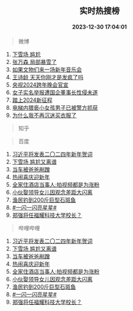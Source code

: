 <div align="center"><h2>实时热搜榜</h2><h4>2023-12-30 17:04:01</h4></div>

> 微博  

1. [下雪场 尴尬](https://s.weibo.com/weibo?q=%E4%B8%8B%E9%9B%AA%E5%9C%BA%20%E5%B0%B4%E5%B0%AC&t=31&band_rank=1&Refer=top)<br />
2. [张万森 局部暴雪了](https://s.weibo.com/weibo?q=%E5%BC%A0%E4%B8%87%E6%A3%AE%20%E5%B1%80%E9%83%A8%E6%9A%B4%E9%9B%AA%E4%BA%86&t=31&band_rank=2&Refer=top)<br />
3. [如果文物们来一场新年音乐会](https://s.weibo.com/weibo?q=%23%E5%A6%82%E6%9E%9C%E6%96%87%E7%89%A9%E4%BB%AC%E6%9D%A5%E4%B8%80%E5%9C%BA%E6%96%B0%E5%B9%B4%E9%9F%B3%E4%B9%90%E4%BC%9A%23&t=31&band_rank=3&Refer=top)<br />
4. [王诗龄 天天你刚才是发疯了吗](https://s.weibo.com/weibo?q=%E7%8E%8B%E8%AF%97%E9%BE%84%20%E5%A4%A9%E5%A4%A9%E4%BD%A0%E5%88%9A%E6%89%8D%E6%98%AF%E5%8F%91%E7%96%AF%E4%BA%86%E5%90%97&t=31&band_rank=4&Refer=top)<br />
5. [央视2024跨年晚会官宣](https://s.weibo.com/weibo?q=%23%E5%A4%AE%E8%A7%862024%E8%B7%A8%E5%B9%B4%E6%99%9A%E4%BC%9A%E5%AE%98%E5%AE%A3%23&t=31&band_rank=5&Refer=top)<br />
6. [女子实名举报遭国企董事长性侵未遂](https://s.weibo.com/weibo?q=%23%E5%A5%B3%E5%AD%90%E5%AE%9E%E5%90%8D%E4%B8%BE%E6%8A%A5%E9%81%AD%E5%9B%BD%E4%BC%81%E8%91%A3%E4%BA%8B%E9%95%BF%E6%80%A7%E4%BE%B5%E6%9C%AA%E9%81%82%23&t=31&band_rank=6&Refer=top)<br />
7. [踏上2024新征程](https://s.weibo.com/weibo?q=%23%E8%B8%8F%E4%B8%8A2024%E6%96%B0%E5%BE%81%E7%A8%8B%23&t=31&band_rank=7&Refer=top)<br />
8. [电梯内猥亵小女孩男子已被警方抓获](https://s.weibo.com/weibo?q=%23%E7%94%B5%E6%A2%AF%E5%86%85%E7%8C%A5%E4%BA%B5%E5%B0%8F%E5%A5%B3%E5%AD%A9%E7%94%B7%E5%AD%90%E5%B7%B2%E8%A2%AB%E8%AD%A6%E6%96%B9%E6%8A%93%E8%8E%B7%23&t=31&band_rank=8&Refer=top)<br />
9. [为什么我不再沉迷买衣服了](https://s.weibo.com/weibo?q=%23%E4%B8%BA%E4%BB%80%E4%B9%88%E6%88%91%E4%B8%8D%E5%86%8D%E6%B2%89%E8%BF%B7%E4%B9%B0%E8%A1%A3%E6%9C%8D%E4%BA%86%23&t=31&band_rank=9&Refer=top)<br />

> 知乎  


> 百度  

1. [习近平将发表二〇二四年新年贺词](https://www.baidu.com/s?wd=%E4%B9%A0%E8%BF%91%E5%B9%B3%E5%B0%86%E5%8F%91%E8%A1%A8%E4%BA%8C%E3%80%87%E4%BA%8C%E5%9B%9B%E5%B9%B4%E6%96%B0%E5%B9%B4%E8%B4%BA%E8%AF%8D&sa=fyb_news&rsv_dl=fyb_news)<br />
2. [下雪场 尴尬又离谱](https://www.baidu.com/s?wd=%E4%B8%8B%E9%9B%AA%E5%9C%BA+%E5%B0%B4%E5%B0%AC%E5%8F%88%E7%A6%BB%E8%B0%B1&sa=fyb_news&rsv_dl=fyb_news)<br />
3. [当车被爸爸剐蹭](https://www.baidu.com/s?wd=%E5%BD%93%E8%BD%A6%E8%A2%AB%E7%88%B8%E7%88%B8%E5%89%90%E8%B9%AD&sa=fyb_news&rsv_dl=fyb_news)<br />
4. [热闹喜庆迎新年](https://www.baidu.com/s?wd=%E7%83%AD%E9%97%B9%E5%96%9C%E5%BA%86%E8%BF%8E%E6%96%B0%E5%B9%B4&sa=fyb_news&rsv_dl=fyb_news)<br />
5. [全家住酒店当事人:拍视频都是为涨粉](https://www.baidu.com/s?wd=%E5%85%A8%E5%AE%B6%E4%BD%8F%E9%85%92%E5%BA%97%E5%BD%93%E4%BA%8B%E4%BA%BA%3A%E6%8B%8D%E8%A7%86%E9%A2%91%E9%83%BD%E6%98%AF%E4%B8%BA%E6%B6%A8%E7%B2%89&sa=fyb_news&rsv_dl=fyb_news)<br />
6. [小伙娶领导女儿因观念差距大闪离](https://www.baidu.com/s?wd=%E5%B0%8F%E4%BC%99%E5%A8%B6%E9%A2%86%E5%AF%BC%E5%A5%B3%E5%84%BF%E5%9B%A0%E8%A7%82%E5%BF%B5%E5%B7%AE%E8%B7%9D%E5%A4%A7%E9%97%AA%E7%A6%BB&sa=fyb_news&rsv_dl=fyb_news)<br />
7. [渔民钓到200斤巨型石斑鱼](https://www.baidu.com/s?wd=%E6%B8%94%E6%B0%91%E9%92%93%E5%88%B0200%E6%96%A4%E5%B7%A8%E5%9E%8B%E7%9F%B3%E6%96%91%E9%B1%BC&sa=fyb_news&rsv_dl=fyb_news)<br />
8. [#一闪一闪亮星星#](https://www.baidu.com/s?wd=%23%E4%B8%80%E9%97%AA%E4%B8%80%E9%97%AA%E4%BA%AE%E6%98%9F%E6%98%9F%23&sa=fyb_news&rsv_dl=fyb_news)<br />
9. [郑强将任福耀科技大学校长？](https://www.baidu.com/s?wd=%E9%83%91%E5%BC%BA%E5%B0%86%E4%BB%BB%E7%A6%8F%E8%80%80%E7%A7%91%E6%8A%80%E5%A4%A7%E5%AD%A6%E6%A0%A1%E9%95%BF%EF%BC%9F&sa=fyb_news&rsv_dl=fyb_news)<br />

> 哔哩哔哩  

1. [习近平将发表二〇二四年新年贺词](https://www.baidu.com/s?wd=%E4%B9%A0%E8%BF%91%E5%B9%B3%E5%B0%86%E5%8F%91%E8%A1%A8%E4%BA%8C%E3%80%87%E4%BA%8C%E5%9B%9B%E5%B9%B4%E6%96%B0%E5%B9%B4%E8%B4%BA%E8%AF%8D&sa=fyb_news&rsv_dl=fyb_news)<br />
2. [下雪场 尴尬又离谱](https://www.baidu.com/s?wd=%E4%B8%8B%E9%9B%AA%E5%9C%BA+%E5%B0%B4%E5%B0%AC%E5%8F%88%E7%A6%BB%E8%B0%B1&sa=fyb_news&rsv_dl=fyb_news)<br />
3. [当车被爸爸剐蹭](https://www.baidu.com/s?wd=%E5%BD%93%E8%BD%A6%E8%A2%AB%E7%88%B8%E7%88%B8%E5%89%90%E8%B9%AD&sa=fyb_news&rsv_dl=fyb_news)<br />
4. [热闹喜庆迎新年](https://www.baidu.com/s?wd=%E7%83%AD%E9%97%B9%E5%96%9C%E5%BA%86%E8%BF%8E%E6%96%B0%E5%B9%B4&sa=fyb_news&rsv_dl=fyb_news)<br />
5. [全家住酒店当事人:拍视频都是为涨粉](https://www.baidu.com/s?wd=%E5%85%A8%E5%AE%B6%E4%BD%8F%E9%85%92%E5%BA%97%E5%BD%93%E4%BA%8B%E4%BA%BA%3A%E6%8B%8D%E8%A7%86%E9%A2%91%E9%83%BD%E6%98%AF%E4%B8%BA%E6%B6%A8%E7%B2%89&sa=fyb_news&rsv_dl=fyb_news)<br />
6. [小伙娶领导女儿因观念差距大闪离](https://www.baidu.com/s?wd=%E5%B0%8F%E4%BC%99%E5%A8%B6%E9%A2%86%E5%AF%BC%E5%A5%B3%E5%84%BF%E5%9B%A0%E8%A7%82%E5%BF%B5%E5%B7%AE%E8%B7%9D%E5%A4%A7%E9%97%AA%E7%A6%BB&sa=fyb_news&rsv_dl=fyb_news)<br />
7. [渔民钓到200斤巨型石斑鱼](https://www.baidu.com/s?wd=%E6%B8%94%E6%B0%91%E9%92%93%E5%88%B0200%E6%96%A4%E5%B7%A8%E5%9E%8B%E7%9F%B3%E6%96%91%E9%B1%BC&sa=fyb_news&rsv_dl=fyb_news)<br />
8. [#一闪一闪亮星星#](https://www.baidu.com/s?wd=%23%E4%B8%80%E9%97%AA%E4%B8%80%E9%97%AA%E4%BA%AE%E6%98%9F%E6%98%9F%23&sa=fyb_news&rsv_dl=fyb_news)<br />
9. [郑强将任福耀科技大学校长？](https://www.baidu.com/s?wd=%E9%83%91%E5%BC%BA%E5%B0%86%E4%BB%BB%E7%A6%8F%E8%80%80%E7%A7%91%E6%8A%80%E5%A4%A7%E5%AD%A6%E6%A0%A1%E9%95%BF%EF%BC%9F&sa=fyb_news&rsv_dl=fyb_news)<br />
